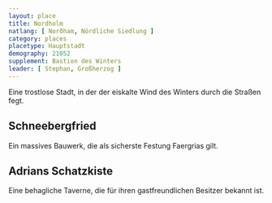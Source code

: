 ```yaml
---
layout: place
title: Nordholm
natlang: [ Norðham, Nördliche Siedlung ]
category: places
placetype: Hauptstadt
demography: 21052
supplement: Bastion des Winters
leader: [ Stephan, Großherzog ]
---
```


Eine trostlose Stadt, in der der eiskalte Wind des Winters durch die Straßen fegt.

<!--more-->

## Schneebergfried

Ein massives Bauwerk, die als sicherste Festung Faergrias gilt.

## Adrians Schatzkiste

Eine behagliche Taverne, die für ihren gastfreundlichen Besitzer bekannt ist.
